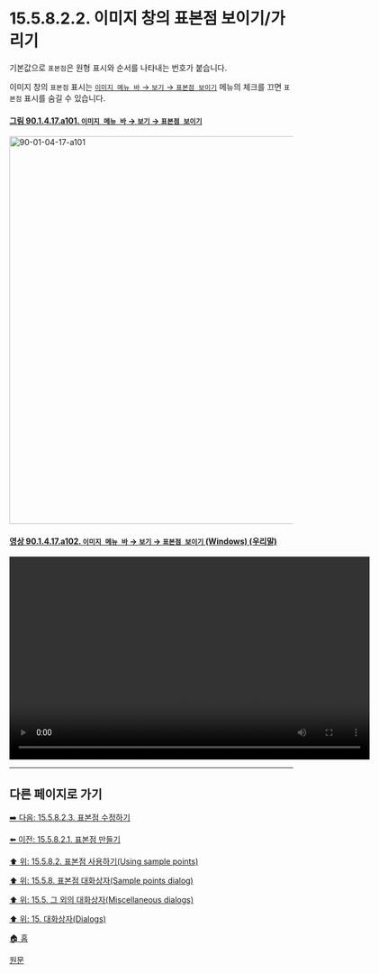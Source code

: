 # 15.5.8.2.2. 이미지 창의 표본점 보이기/가리기
기본값으로 `표본점`은 원형 표시와 순서를 나타내는 번호가 붙습니다.

이미지 창의 `표본점` 표시는 [`이미지 메뉴 바` → `보기` → `표본점 보이기`](./16-05-18-show_sample_points.md) 메뉴의 체크를 끄면 `표본점` 표시를 숨길 수 있습니다.

<a id="90-01-04-17-a101"></a>

#### [그림 90.1.4.17.a101. `이미지 메뉴 바` → `보기` → `표본점 보이기`](./90-01-04-17-show_sample_points.md#90-01-04-17-a101)
<img width="980" height="688" alt="90-01-04-17-a101" src="https://github.com/user-attachments/assets/b1f3c123-7fb9-4b80-8196-2dbfd81a712a" />

<a id="90-01-04-17-a102"></a>

#### [영상 90.1.4.17.a102. `이미지 메뉴 바` → `보기` → `표본점 보이기` (Windows) (우리말)](./90-01-04-17-show_sample_points.md#90-01-04-17-a102)
<video controls="controls" width="640" height="360" src="https://github.com/user-attachments/assets/9675b241-dd45-44df-9446-d797aea3ec85"></video>

<a comment="이슈: 원문에서는 화면에 표본점을 만들면 표본점 대화상자가 자동으로 열린다고 되어 있으나 실제로는 열리지 않음"></a>

***

## 다른 페이지로 가기

[➡️ 다음: 15.5.8.2.3. 표본점 수정하기](./15-05-08-02-03-edit_sample_points.md)

[⬅️ 이전: 15.5.8.2.1. 표본점 만들기](./15-05-08-02-01-create_sample_points.md)

[⬆️ 위: 15.5.8.2. 표본점 사용하기(Using sample points)](./15-05-08-02-00-using_sample_points.md)

[⬆️ 위: 15.5.8. 표본점 대화상자(Sample points dialog)](./15-05-08-00-sample-points-dialog.md)

[⬆️ 위: 15.5. 그 외의 대화상자(Miscellaneous dialogs)](./15-05-00-miscellaneous-dialogs.md)

[⬆️ 위: 15. 대화상자(Dialogs)](./15-00-dialogs.md)

[🏠 홈](./00-home.md)

[원문](https://docs.gimp.org/2.10/ko/gimp-sample-point-dialog.html#idm22098)